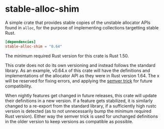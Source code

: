 # stable-alloc-shim

A simple crate that provides stable copies of the unstable allocator APIs
found in `alloc`, for the purpose of implementing collections targetting
stable Rust.

```toml
[dependencies]
stable-alloc-shim = "0.64"
```

The minimum required Rust version for this crate is Rust 1.50.

This crate does not do its own versioning and instead follows the standard
library. As an example, v0.64.x of this crate will have the definitions and
implementations of the allocator API as they were in Rust version 1.64. The
x will be reserved for fixing errors, and applying the
[semver trick](https://github.com/dtolnay/semver-trick) for future
compatibility.

When nightly features get changed in future releases, this crate will update
their definitions in a new version. If a feature gets stabilized, it is
similarly changed to a re-export from the standard library, if a
sufficiently high rustc version is detected (as to not unnecessarily bump
the minimum required Rust version). Either way the semver trick is used for
unchanged definitions in the older version to keep versions as compatible as
possible.